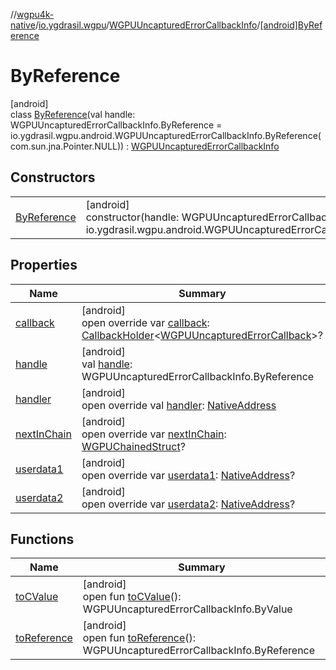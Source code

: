 //[wgpu4k-native](../../../../index.md)/[io.ygdrasil.wgpu](../../index.md)/[WGPUUncapturedErrorCallbackInfo](../index.md)/[[android]ByReference](index.md)

# ByReference

[android]\
class [ByReference](index.md)(val handle: WGPUUncapturedErrorCallbackInfo.ByReference = io.ygdrasil.wgpu.android.WGPUUncapturedErrorCallbackInfo.ByReference(com.sun.jna.Pointer.NULL)) : [WGPUUncapturedErrorCallbackInfo](../index.md)

## Constructors

| | |
|---|---|
| [ByReference](-by-reference.md) | [android]<br>constructor(handle: WGPUUncapturedErrorCallbackInfo.ByReference = io.ygdrasil.wgpu.android.WGPUUncapturedErrorCallbackInfo.ByReference(com.sun.jna.Pointer.NULL)) |

## Properties

| Name | Summary |
|---|---|
| [callback](callback.md) | [android]<br>open override var [callback](callback.md): [CallbackHolder](../../../ffi/-callback-holder/index.md)&lt;[WGPUUncapturedErrorCallback](../../-w-g-p-u-uncaptured-error-callback/index.md)&gt;? |
| [handle](handle.md) | [android]<br>val [handle](handle.md): WGPUUncapturedErrorCallbackInfo.ByReference |
| [handler](handler.md) | [android]<br>open override val [handler](handler.md): [NativeAddress](../../../ffi/-native-address/index.md) |
| [nextInChain](next-in-chain.md) | [android]<br>open override var [nextInChain](next-in-chain.md): [WGPUChainedStruct](../../-w-g-p-u-chained-struct/index.md)? |
| [userdata1](userdata1.md) | [android]<br>open override var [userdata1](userdata1.md): [NativeAddress](../../../ffi/-native-address/index.md)? |
| [userdata2](userdata2.md) | [android]<br>open override var [userdata2](userdata2.md): [NativeAddress](../../../ffi/-native-address/index.md)? |

## Functions

| Name | Summary |
|---|---|
| [toCValue](../[android]to-c-value.md) | [android]<br>open fun [toCValue](../[android]to-c-value.md)(): WGPUUncapturedErrorCallbackInfo.ByValue |
| [toReference](../to-reference.md) | [android]<br>open fun [toReference](../to-reference.md)(): WGPUUncapturedErrorCallbackInfo.ByReference |